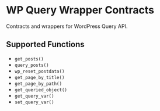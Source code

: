# WP Query Wrapper Contracts

Contracts and wrappers for WordPress Query API.

## Supported Functions

- `get_posts()`
- `query_posts()`
- `wp_reset_postdata()`
- `get_page_by_title()`
- `get_page_by_path()`
- `get_queried_object()`
- `get_query_var()`
- `set_query_var()`